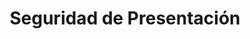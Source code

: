 ---
title: Seguridad de Presentación
type: docs
weight: 60
url: /python-net/presentation-security/
---